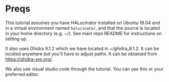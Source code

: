 # Preqs

This tutorial assumes you have HALucinator installed on Ubuntu 18.04 and in a
virtual environment named `halucinator`, and that the source is located in your
home directory (e.g. ~/).  See main repo README for instructions on setting up.

It also uses Ghidra 9.1.2 which we have located in ~/ghidra_9.1.2.  It
can be located anywhere but you'll have to adjust paths. It can be obtained
from https://ghidra-sre.org/.

We also use visual studio code through the tutorial.  You can use this or your
preferred editor.
